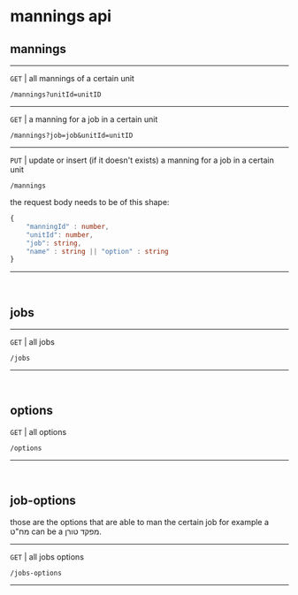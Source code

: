 # mannings api


## mannings
---

`GET` | all mannings of a certain unit
```
/mannings?unitId=unitID
```
---

`GET` | a manning for a job in a certain unit
```
/mannings?job=job&unitId=unitID
``` 
---

`PUT` | update or insert (if it doesn't exists) a manning for a job in a certain unit
```
/mannings
```
the request body needs to be of this shape:
```ts
{
    "manningId" : number,   
    "unitId": number,
    "job": string,
    "name" : string || "option" : string
}
```

---
</br>

## jobs
---
`GET` | all jobs
```
/jobs
```

---
</br>

## options
`GET` | all options
```
/options
```

---
</br>

## job-options
those are the options that are able to man the certain job
for example a מח"ט can be a מפקד טורן.

---
`GET` | all jobs options
```
/jobs-options
```
---


